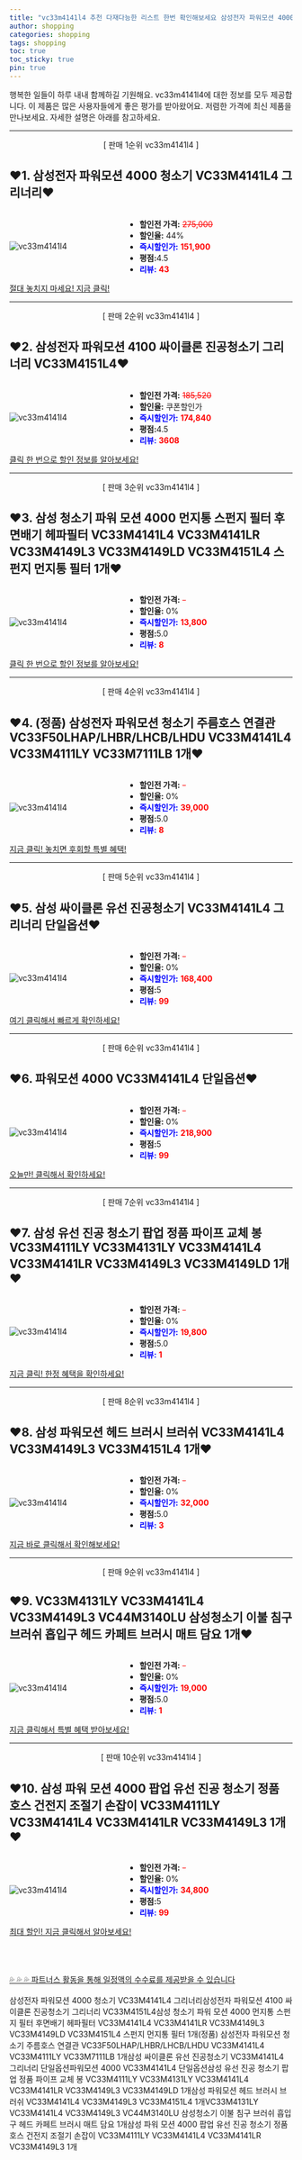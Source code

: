 ```yaml
---
title: "vc33m4141l4 추천 다재다능한 리스트 한번 확인해보세요 삼성전자 파워모션 4000 청소기 VC33M4141L4"
author: shopping
categories: shopping
tags: shopping
toc: true
toc_sticky: true
pin: true
---
```

행복한 일들이 하루 내내 함께하길 기원해요. vc33m4141l4에 대한 정보를 모두 제공합니다. 이 제품은 많은 사용자들에게 좋은 평가를 받아왔어요. 저렴한 가격에 최신 제품을 만나보세요. 자세한 설명은 아래를 참고하세요.

---
<p class="toplist" style="margin: 0 auto; display: block; width: fit-content;">[ 판매 1순위 vc33m4141l4 ]</p>

<h2><strong>❤️1. 삼성전자 파워모션 4000 청소기 VC33M4141L4 그리너리❤️</strong></h2>

<div style="display: flex; align-items: center;">
    <div style="flex: 0.4;">
        <img src="https://thumbnail8.coupangcdn.com/thumbnails/remote/230x230ex/image/vendor_inventory/7d12/6a9f4f0b9de83e823342cca79715de1dbaf530c956c097496b2d50e793ec.jpg" alt="vc33m4141l4" style="max-width: 100%;">
    </div>
    <div style="flex: 0.6; margin-left: 10px;">
        <ul>
            <li><strong>할인전 가격:</strong> <del style="color: red;">275,000</del></li>
            <li><strong>할인율:</strong> 44%</li>
            <li><span style='color:blue'><strong>즉시할인가:</strong></span> <span style='color:red'><strong>151,900</strong></span></li>
            <li><strong>평점:</strong>4.5</li>
            <li><span style='color:blue'><strong>리뷰:</strong></span> <span style='color:red'><strong>43</strong></span></li>
        </ul>
    </div>
</div>
<div class="center">
    <a href="https://William4Davisa.github.io?lptag=AF9450613&subid=githubio&pageKey=7119299165&traceid=V0-153&itemId=17821183367&vendorItemId=89777836349" class="myButton">
        절대 놓치지 마세요! 지금 클릭!
    </a>
</div>


---
<p class="toplist" style="margin: 0 auto; display: block; width: fit-content;">[ 판매 2순위 vc33m4141l4 ]</p>

<h2><strong>❤️2. 삼성전자 파워모션 4100 싸이클론 진공청소기 그리너리 VC33M4151L4❤️</strong></h2>

<div style="display: flex; align-items: center;">
    <div style="flex: 0.4;">
        <img src="https://thumbnail10.coupangcdn.com/thumbnails/remote/230x230ex/image/retail/images/2888699434369453-d2a08c03-bcba-45ba-b441-893024da41e6.jpg" alt="vc33m4141l4" style="max-width: 100%;">
    </div>
    <div style="flex: 0.6; margin-left: 10px;">
        <ul>
            <li><strong>할인전 가격:</strong> <del style="color: red;">185,520</del></li>
            <li><strong>할인율:</strong> 쿠폰할인가</li>
            <li><span style='color:blue'><strong>즉시할인가:</strong></span> <span style='color:red'><strong>174,840</strong></span></li>
            <li><strong>평점:</strong>4.5</li>
            <li><span style='color:blue'><strong>리뷰:</strong></span> <span style='color:red'><strong>3608</strong></span></li>
        </ul>
    </div>
</div>
<div class="center">
    <a href="https://William4Davisa.github.io?lptag=AF9450613&subid=githubio&pageKey=5803563980&traceid=V0-153&itemId=9961684477&vendorItemId=77244815787" class="myButton">
        클릭 한 번으로 할인 정보를 알아보세요!
    </a>
</div>


---
<p class="toplist" style="margin: 0 auto; display: block; width: fit-content;">[ 판매 3순위 vc33m4141l4 ]</p>

<h2><strong>❤️3. 삼성 청소기 파워 모션 4000 먼지통 스펀지 필터 후면배기 헤파필터 VC33M4141L4 VC33M4141LR VC33M4149L3 VC33M4149LD VC33M4151L4 스펀지 먼지통 필터 1개❤️</strong></h2>

<div style="display: flex; align-items: center;">
    <div style="flex: 0.4;">
        <img src="https://thumbnail9.coupangcdn.com/thumbnails/remote/230x230ex/image/vendor_inventory/66a9/0a351853917e6c000d84989b6ff044866d70a6c0dd5a6ef632341732669a.png" alt="vc33m4141l4" style="max-width: 100%;">
    </div>
    <div style="flex: 0.6; margin-left: 10px;">
        <ul>
            <li><strong>할인전 가격:</strong> <del style="color: red;">-</del></li>
            <li><strong>할인율:</strong> 0%</li>
            <li><span style='color:blue'><strong>즉시할인가:</strong></span> <span style='color:red'><strong>13,800</strong></span></li>
            <li><strong>평점:</strong>5.0</li>
            <li><span style='color:blue'><strong>리뷰:</strong></span> <span style='color:red'><strong>8</strong></span></li>
        </ul>
    </div>
</div>
<div class="center">
    <a href="https://William4Davisa.github.io?lptag=AF9450613&subid=githubio&pageKey=7392974513&traceid=V0-153&itemId=19117662330&vendorItemId=86237483312" class="myButton">
        클릭 한 번으로 할인 정보를 알아보세요!
    </a>
</div>


---
<p class="toplist" style="margin: 0 auto; display: block; width: fit-content;">[ 판매 4순위 vc33m4141l4 ]</p>

<h2><strong>❤️4. (정품) 삼성전자 파워모션 청소기 주름호스 연결관 VC33F50LHAP/LHBR/LHCB/LHDU VC33M4141L4 VC33M4111LY VC33M7111LB 1개❤️</strong></h2>

<div style="display: flex; align-items: center;">
    <div style="flex: 0.4;">
        <img src="https://thumbnail9.coupangcdn.com/thumbnails/remote/230x230ex/image/vendor_inventory/8bcd/7d034ee69e851c40f714364ff3a606b6271bdd4fca93e856d13d0bb0af00.jpg" alt="vc33m4141l4" style="max-width: 100%;">
    </div>
    <div style="flex: 0.6; margin-left: 10px;">
        <ul>
            <li><strong>할인전 가격:</strong> <del style="color: red;">-</del></li>
            <li><strong>할인율:</strong> 0%</li>
            <li><span style='color:blue'><strong>즉시할인가:</strong></span> <span style='color:red'><strong>39,000</strong></span></li>
            <li><strong>평점:</strong>5.0</li>
            <li><span style='color:blue'><strong>리뷰:</strong></span> <span style='color:red'><strong>8</strong></span></li>
        </ul>
    </div>
</div>
<div class="center">
    <a href="https://William4Davisa.github.io?lptag=AF9450613&subid=githubio&pageKey=7122748753&traceid=V0-153&itemId=17838180258&vendorItemId=85001829982" class="myButton">
        지금 클릭! 놓치면 후회할 특별 혜택!
    </a>
</div>


---
<p class="toplist" style="margin: 0 auto; display: block; width: fit-content;">[ 판매 5순위 vc33m4141l4 ]</p>

<h2><strong>❤️5. 삼성 싸이클론 유선 진공청소기 VC33M4141L4 그리너리 단일옵션❤️</strong></h2>

<div style="display: flex; align-items: center;">
    <div style="flex: 0.4;">
        <img src="https://thumbnail7.coupangcdn.com/thumbnails/remote/230x230ex/image/vendor_inventory/0cdc/03292cd75a803a641441fbc3824491e01635ab3ea68d9f44e80df9b0fe16.jpg" alt="vc33m4141l4" style="max-width: 100%;">
    </div>
    <div style="flex: 0.6; margin-left: 10px;">
        <ul>
            <li><strong>할인전 가격:</strong> <del style="color: red;">-</del></li>
            <li><strong>할인율:</strong> 0%</li>
            <li><span style='color:blue'><strong>즉시할인가:</strong></span> <span style='color:red'><strong>168,400</strong></span></li>
            <li><strong>평점:</strong>5</li>
            <li><span style='color:blue'><strong>리뷰:</strong></span> <span style='color:red'><strong>99</strong></span></li>
        </ul>
    </div>
</div>
<div class="center">
    <a href="https://William4Davisa.github.io?lptag=AF9450613&subid=githubio&pageKey=8200307047&traceid=V0-153&itemId=23503870425&vendorItemId=87848584581" class="myButton">
        여기 클릭해서 빠르게 확인하세요!
    </a>
</div>


---
<p class="toplist" style="margin: 0 auto; display: block; width: fit-content;">[ 판매 6순위 vc33m4141l4 ]</p>

<h2><strong>❤️6. 파워모션 4000 VC33M4141L4 단일옵션❤️</strong></h2>

<div style="display: flex; align-items: center;">
    <div style="flex: 0.4;">
        <img src="https://thumbnail8.coupangcdn.com/thumbnails/remote/230x230ex/image/vendor_inventory/6e6f/6cab6a2678d3d6aec150525b3b71ddaaaf2d13507f92f88c3e204f42a86b.jpg" alt="vc33m4141l4" style="max-width: 100%;">
    </div>
    <div style="flex: 0.6; margin-left: 10px;">
        <ul>
            <li><strong>할인전 가격:</strong> <del style="color: red;">-</del></li>
            <li><strong>할인율:</strong> 0%</li>
            <li><span style='color:blue'><strong>즉시할인가:</strong></span> <span style='color:red'><strong>218,900</strong></span></li>
            <li><strong>평점:</strong>5</li>
            <li><span style='color:blue'><strong>리뷰:</strong></span> <span style='color:red'><strong>99</strong></span></li>
        </ul>
    </div>
</div>
<div class="center">
    <a href="https://William4Davisa.github.io?lptag=AF9450613&subid=githubio&pageKey=8206456343&traceid=V0-153&itemId=23541298588&vendorItemId=85006162924" class="myButton">
        오늘만! 클릭해서 확인하세요!
    </a>
</div>


---
<p class="toplist" style="margin: 0 auto; display: block; width: fit-content;">[ 판매 7순위 vc33m4141l4 ]</p>

<h2><strong>❤️7. 삼성 유선 진공 청소기 팝업 정품 파이프 교체 봉 VC33M4111LY VC33M4131LY VC33M4141L4 VC33M4141LR VC33M4149L3 VC33M4149LD 1개❤️</strong></h2>

<div style="display: flex; align-items: center;">
    <div style="flex: 0.4;">
        <img src="https://thumbnail6.coupangcdn.com/thumbnails/remote/230x230ex/image/vendor_inventory/d58b/161c794ce649ff8b2a5bd7558a90c28fb90f3af75eee076b5e6a399b3774.png" alt="vc33m4141l4" style="max-width: 100%;">
    </div>
    <div style="flex: 0.6; margin-left: 10px;">
        <ul>
            <li><strong>할인전 가격:</strong> <del style="color: red;">-</del></li>
            <li><strong>할인율:</strong> 0%</li>
            <li><span style='color:blue'><strong>즉시할인가:</strong></span> <span style='color:red'><strong>19,800</strong></span></li>
            <li><strong>평점:</strong>5.0</li>
            <li><span style='color:blue'><strong>리뷰:</strong></span> <span style='color:red'><strong>1</strong></span></li>
        </ul>
    </div>
</div>
<div class="center">
    <a href="https://William4Davisa.github.io?lptag=AF9450613&subid=githubio&pageKey=7933259010&traceid=V0-153&itemId=21829149892&vendorItemId=88877585132" class="myButton">
        지금 클릭! 한정 혜택을 확인하세요!
    </a>
</div>


---
<p class="toplist" style="margin: 0 auto; display: block; width: fit-content;">[ 판매 8순위 vc33m4141l4 ]</p>

<h2><strong>❤️8. 삼성 파워모션 헤드 브러시 브러쉬 VC33M4141L4 VC33M4149L3 VC33M4151L4 1개❤️</strong></h2>

<div style="display: flex; align-items: center;">
    <div style="flex: 0.4;">
        <img src="https://thumbnail10.coupangcdn.com/thumbnails/remote/230x230ex/image/vendor_inventory/4e99/7e0ef753e03ef34346757dbccf48f8e64b1f1628a743c2e68adf3bdd6794.jpg" alt="vc33m4141l4" style="max-width: 100%;">
    </div>
    <div style="flex: 0.6; margin-left: 10px;">
        <ul>
            <li><strong>할인전 가격:</strong> <del style="color: red;">-</del></li>
            <li><strong>할인율:</strong> 0%</li>
            <li><span style='color:blue'><strong>즉시할인가:</strong></span> <span style='color:red'><strong>32,000</strong></span></li>
            <li><strong>평점:</strong>5.0</li>
            <li><span style='color:blue'><strong>리뷰:</strong></span> <span style='color:red'><strong>3</strong></span></li>
        </ul>
    </div>
</div>
<div class="center">
    <a href="https://William4Davisa.github.io?lptag=AF9450613&subid=githubio&pageKey=7421014054&traceid=V0-153&itemId=19250149140&vendorItemId=86365876895" class="myButton">
        지금 바로 클릭해서 확인해보세요!
    </a>
</div>


---
<p class="toplist" style="margin: 0 auto; display: block; width: fit-content;">[ 판매 9순위 vc33m4141l4 ]</p>

<h2><strong>❤️9. VC33M4131LY VC33M4141L4 VC33M4149L3 VC44M3140LU 삼성청소기 이불 침구 브러쉬 흡입구 헤드 카페트 브러시 매트 담요 1개❤️</strong></h2>

<div style="display: flex; align-items: center;">
    <div style="flex: 0.4;">
        <img src="https://thumbnail7.coupangcdn.com/thumbnails/remote/230x230ex/image/vendor_inventory/467a/ce87c388d8caf04043477f2aba7c031190593f6ea59fe648ea3d7a6d9fbf.jpg" alt="vc33m4141l4" style="max-width: 100%;">
    </div>
    <div style="flex: 0.6; margin-left: 10px;">
        <ul>
            <li><strong>할인전 가격:</strong> <del style="color: red;">-</del></li>
            <li><strong>할인율:</strong> 0%</li>
            <li><span style='color:blue'><strong>즉시할인가:</strong></span> <span style='color:red'><strong>19,000</strong></span></li>
            <li><strong>평점:</strong>5.0</li>
            <li><span style='color:blue'><strong>리뷰:</strong></span> <span style='color:red'><strong>1</strong></span></li>
        </ul>
    </div>
</div>
<div class="center">
    <a href="https://William4Davisa.github.io?lptag=AF9450613&subid=githubio&pageKey=8013723424&traceid=V0-153&itemId=22366939492&vendorItemId=89411951612" class="myButton">
        지금 클릭해서 특별 혜택 받아보세요!
    </a>
</div>


---
<p class="toplist" style="margin: 0 auto; display: block; width: fit-content;">[ 판매 10순위 vc33m4141l4 ]</p>

<h2><strong>❤️10. 삼성 파워 모션 4000 팝업 유선 진공 청소기 정품 호스 건전지 조절기 손잡이 VC33M4111LY VC33M4141L4 VC33M4141LR VC33M4149L3 1개❤️</strong></h2>

<div style="display: flex; align-items: center;">
    <div style="flex: 0.4;">
        <img src="https://thumbnail8.coupangcdn.com/thumbnails/remote/230x230ex/image/vendor_inventory/24a3/3fb0de594a7ed938ba898db6b8c4f79a37ca79e882f24cbaf5bc60ee49de.png" alt="vc33m4141l4" style="max-width: 100%;">
    </div>
    <div style="flex: 0.6; margin-left: 10px;">
        <ul>
            <li><strong>할인전 가격:</strong> <del style="color: red;">-</del></li>
            <li><strong>할인율:</strong> 0%</li>
            <li><span style='color:blue'><strong>즉시할인가:</strong></span> <span style='color:red'><strong>34,800</strong></span></li>
            <li><strong>평점:</strong>5</li>
            <li><span style='color:blue'><strong>리뷰:</strong></span> <span style='color:red'><strong>99</strong></span></li>
        </ul>
    </div>
</div>
<div class="center">
    <a href="https://William4Davisa.github.io?lptag=AF9450613&subid=githubio&pageKey=7959439624&traceid=V0-153&itemId=22003077502&vendorItemId=89050582453" class="myButton">
        최대 할인! 지금 클릭해서 알아보세요!
    </a>
</div>

<br><br><br>[💦 💦 💦 파트너스 활동을 통해 일정액의 수수료를 제공받을 수 있습니다](https://link.coupang.com/a/bcpT2c)<br><br>삼성전자 파워모션 4000 청소기 VC33M4141L4 그리너리삼성전자 파워모션 4100 싸이클론 진공청소기 그리너리 VC33M4151L4삼성 청소기 파워 모션 4000 먼지통 스펀지 필터 후면배기 헤파필터 VC33M4141L4 VC33M4141LR VC33M4149L3 VC33M4149LD VC33M4151L4 스펀지 먼지통 필터 1개(정품) 삼성전자 파워모션 청소기 주름호스 연결관 VC33F50LHAP/LHBR/LHCB/LHDU VC33M4141L4 VC33M4111LY VC33M7111LB 1개삼성 싸이클론 유선 진공청소기 VC33M4141L4 그리너리 단일옵션파워모션 4000 VC33M4141L4 단일옵션삼성 유선 진공 청소기 팝업 정품 파이프 교체 봉 VC33M4111LY VC33M4131LY VC33M4141L4 VC33M4141LR VC33M4149L3 VC33M4149LD 1개삼성 파워모션 헤드 브러시 브러쉬 VC33M4141L4 VC33M4149L3 VC33M4151L4 1개VC33M4131LY VC33M4141L4 VC33M4149L3 VC44M3140LU 삼성청소기 이불 침구 브러쉬 흡입구 헤드 카페트 브러시 매트 담요 1개삼성 파워 모션 4000 팝업 유선 진공 청소기 정품 호스 건전지 조절기 손잡이 VC33M4111LY VC33M4141L4 VC33M4141LR VC33M4149L3 1개